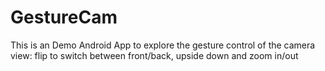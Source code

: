 GestureCam
==========

This is an Demo Android App to explore the gesture control of the camera view: flip to switch between front/back, upside down and zoom in/out
